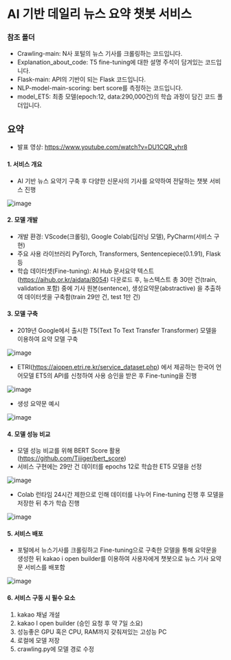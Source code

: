 # AI 기반 데일리 뉴스 요약 챗봇 서비스 
### 참조 폴더
- Crawling-main: N사 포털의 뉴스 기사를 크롤링하는 코드입니다.
- Explanation_about_code: T5 fine-tuning에 대한 설명 주석이 담겨있는 코드입니다.
- Flask-main: API의 기반이 되는 Flask 코드입니다.
- NLP-model-main-scoring: bert score를 측정하는 코드입니다.
- model_ET5: 최종 모델(epoch:12, data:290,000건)의 학습 과정이 담긴 코드 폴더입니다.




## 요약
- 발표 영상: https://www.youtube.com/watch?v=DU1CQR_yhr8
#### 1. 서비스 개요
- AI 기반 뉴스 요약기 구축 후 다양한 신문사의 기사를 요약하여 전달하는 챗봇 서비스 진행

![image](https://user-images.githubusercontent.com/86218931/145512459-1cf1a794-c475-4be1-bc13-4c50d386d33b.png)

#### 2. 모델 개발
- 개발 환경: VScode(크롤링), Google Colab(딥러닝 모델), PyCharm(서비스 구현)
- 주요 사용 라이브러리 PyTorch, Transformers, Sentencepiece(0.1.91), Flask 등
- 학습 데이터셋(Fine-tuning): AI Hub 문서요약 텍스트(https://aihub.or.kr/aidata/8054) 다운로드 후, 뉴스텍스트 총 30만 건(train, validation 포함) 중에 기사 원본(sentence), 생성요약문(abstractive) 을 추출하여 데이터셋을 구축함(train 29만 건, test 1만 건)

#### 3. 모델 구축
- 2019년 Google에서 출시한 T5(Text To Text Transfer Transformer) 모델을 이용하여 요약 모델 구축

![image](https://user-images.githubusercontent.com/86218931/145512439-a9d28981-5666-4055-bf63-db40d6693c6b.png)

- ETRI(https://aiopen.etri.re.kr/service_dataset.php) 에서 제공하는 한국어 언어모델 ET5의 API를 신청하여 사용 승인을 받은 후 Fine-tuning을 진행 

![image](https://user-images.githubusercontent.com/86218931/145513113-d6db307a-a385-426e-ba65-7e405b7154d2.png)

- 생성 요약문 예시

![image](https://user-images.githubusercontent.com/86218931/145513288-257d10f6-e142-40de-9c29-936d5d96e466.png)

#### 4. 모델 성능 비교
- 모델 성능 비교를 위해 BERT Score 활용(https://github.com/Tiiiger/bert_score)
- 서비스 구현에는 29만 건 데이터를 epochs 12로 학습한 ET5 모델을 선정

![image](https://user-images.githubusercontent.com/86218931/145513802-641ed1d7-5cca-4c82-9da1-4c10166d3ecd.png)

- Colab 런타임 24시간 제한으로 인해 데이터를 나누어 Fine-tuning 진행 후 모델을 저장한 뒤 추가 학습 진행

![image](https://user-images.githubusercontent.com/86218931/145513998-31dfca55-f752-4d5d-bfff-bec50a5c36be.png)

#### 5. 서비스 배포
- 포털에서 뉴스기사를 크롤링하고 Fine-tuning으로 구축한 모델을 통해 요약문을 생성한 뒤 kakao i open builder를 이용하여 사용자에게 챗봇으로 뉴스 기사 요약문 서비스를 배포함

![image](https://user-images.githubusercontent.com/86218931/145514090-89c30bce-dd47-4457-a431-29f83e12e908.png)


#### 6. 서비스 구동 시 필수 요소
1) kakao 채널 개설
2) kakao I open builder (승인 요청 후 약 7일 소요)
3) 성능좋은 GPU 혹은 CPU, RAM까지 갖춰져있는 고성능 PC
4) 로컬에 모델 저장
5) crawling.py에 모델 경로 수정
